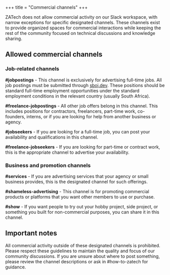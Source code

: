 +++
title = "Commercial channels"
+++

ZATech does not allow commercial activity on our Slack workspace, with narrow exceptions for specific designated channels. These channels exist to provide organized spaces for commercial interactions while keeping the rest of the community focused on technical discussions and knowledge sharing.

## Allowed commercial channels

### Job-related channels

**#jobpostings** - This channel is exclusively for advertising full-time jobs. All job postings must be submitted through [sboj.dev](https://sboj.dev). These positions should be standard full-time employment opportunities under the standard employment conditions in the relevant country (usually South Africa).

**#freelance-jobpostings** - All other job offers belong in this channel. This includes positions for contractors, freelancers, part-time work, co-founders, interns, or if you are looking for help from another business or agency.

**#jobseekers** - If you are looking for a full-time job, you can post your availability and qualifications in this channel.

**#freelance-jobseekers** - If you are looking for part-time or contract work, this is the appropriate channel to advertise your availability.

### Business and promotion channels

**#services** - If you are advertising services that your agency or small business provides, this is the designated channel for such offerings.

**#shameless-advertising** - This channel is for promoting commercial products or platforms that you want other members to use or purchase.

**#show** - If you want people to try out your hobby project, side project, or something you built for non-commercial purposes, you can share it in this channel.

## Important notes

All commercial activity outside of these designated channels is prohibited. Please respect these guidelines to maintain the quality and focus of our community discussions. If you are unsure about where to post something, please review the channel descriptions or ask in #how-to-zatech for guidance.
